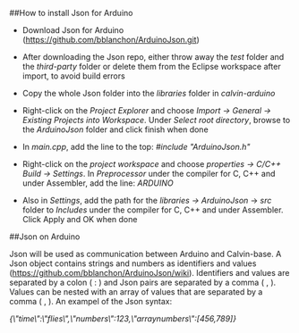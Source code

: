 ##How to install Json for Arduino

-   Download Json for Arduino
    (<https://github.com/bblanchon/ArduinoJson.git>)

-   After downloading the Json repo, either throw away the *test* folder
    and the *third-party* folder or delete them from the Eclipse
    workspace after import, to avoid build errors

-   Copy the whole Json folder into the *libraries* folder in
    *calvin-arduino*

-   Right-click on the *Project Explorer* and choose *Import -&gt;
    General -&gt; Existing Projects into Workspace*. Under *Select root
    directory*, browse to the *ArduinoJson* folder and click finish when
    done

-   In *main.cpp*, add the line to the top: *\#include "ArduinoJson.h"*

-   Right-click on the *project workspace* and choose *properties -&gt;
    C/C++ Build -&gt; Settings*. In *Preprocessor* under the compiler
    for C, C++ and under Assembler, add the line: *ARDUINO*

-   Also in *Settings*, add the path for the *libraries -&gt;
    ArduinoJson* -&gt; *src* folder to *Includes* under the compiler for
    C, C++ and under Assembler. Click Apply and OK when done

##Json on Arduino

Json will be used as communication between Arduino and Calvin-base. A
Json object contains strings and numbers as identifiers and values
(<https://github.com/bblanchon/ArduinoJson/wiki>). Identifiers and
values are separated by a colon ( : ) and Json pairs are separated by a
comma ( , ). Values can be nested with an array of values that are
separated by a comma ( , ). An exampel of the Json syntax:

*{\\"time\\":\\"flies\\",\\"numbers\\":123,\\"arraynumbers\\":\[456,789\]}*
